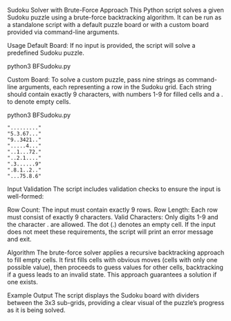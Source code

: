 Sudoku Solver with Brute-Force Approach
This Python script solves a given Sudoku puzzle using a brute-force backtracking algorithm. It can be run as a standalone script with a default puzzle board or with a custom board provided via command-line arguments.

Usage
Default Board: If no input is provided, the script will solve a predefined Sudoku puzzle.

python3 BFSudoku.py

Custom Board: To solve a custom puzzle, pass nine strings as command-line arguments, each representing a row in the Sudoku grid. Each string should contain exactly 9 characters, with numbers 1-9 for filled cells and a . to denote empty cells.

python3 BFSudoku.py 
```plaintext
"........." 
"5.3.67..." 
"9..3421.." 
".....4..." 
"..1...72." 
"..2.1...." 
".3......9" 
".8.1..2.." 
"...75.8.6"
```

Input Validation
The script includes validation checks to ensure the input is well-formed:

Row Count: The input must contain exactly 9 rows.
Row Length: Each row must consist of exactly 9 characters.
Valid Characters: Only digits 1-9 and the character . are allowed. The dot (.) denotes an empty cell.
If the input does not meet these requirements, the script will print an error message and exit.

Algorithm
The brute-force solver applies a recursive backtracking approach to fill empty cells. It first fills cells with obvious moves (cells with only one possible value), then proceeds to guess values for other cells, backtracking if a guess leads to an invalid state. This approach guarantees a solution if one exists.

Example Output
The script displays the Sudoku board with dividers between the 3x3 sub-grids, providing a clear visual of the puzzle’s progress as it is being solved.

